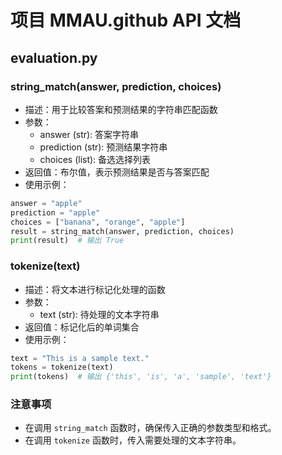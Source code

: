 # 项目 MMAU.github API 文档

## evaluation.py

### string_match(answer, prediction, choices)
- 描述：用于比较答案和预测结果的字符串匹配函数
- 参数：
  - answer (str): 答案字符串
  - prediction (str): 预测结果字符串
  - choices (list): 备选选择列表
- 返回值：布尔值，表示预测结果是否与答案匹配
- 使用示例：
```python
answer = "apple"
prediction = "apple"
choices = ["banana", "orange", "apple"]
result = string_match(answer, prediction, choices)
print(result)  # 输出 True
```

### tokenize(text)
- 描述：将文本进行标记化处理的函数
- 参数：
  - text (str): 待处理的文本字符串
- 返回值：标记化后的单词集合
- 使用示例：
```python
text = "This is a sample text."
tokens = tokenize(text)
print(tokens)  # 输出 {'this', 'is', 'a', 'sample', 'text'}
```

### 注意事项
- 在调用 `string_match` 函数时，确保传入正确的参数类型和格式。
- 在调用 `tokenize` 函数时，传入需要处理的文本字符串。